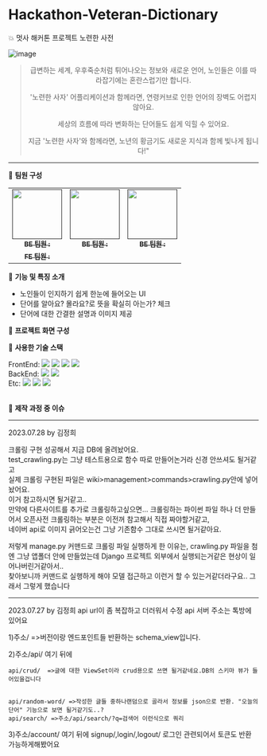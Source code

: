 # Hackathon-Veteran-Dictionary
💥 멋사 해커톤 프로젝트 노련한 사전

![image](https://github.com/HBNU-LIKELION/Hackathon-Veteran-Dictionary/assets/117091989/0fd2df63-2e57-438c-bf64-f70e5c1a55d0)

><p align="center">급변하는 세계, 우후죽순처럼 튀어나오는 정보와 새로운 언어, 노인들은 이를 따라잡기에는 혼란스럽기만 합니다.</p>
><p align="center">'노련한 사자' 어플리케이션과 함께라면, 연령커브로 인한 언어의 장벽도 어렵지 않아요.</p>
><p align="center">세상의 흐름에 따라 변화하는 단어들도 쉽게 익힐 수 있어요.</p>
><p align="center">지금 '노련한 사자'와 함께라면, 노년의 황금기도 새로운 지식과 함께 빛나게 됩니다!"</p>

---

🦁 **팀원 구성**
<table>
  <tbody>
    <tr>
      <td align="center"><a href=""><img src="" width="100px;" alt=""/><br /><sub><b>BE 팀원 : </b></sub></a><br /></td>
      <td align="center"><a href=""><img src="" width="100px;" alt=""/><br /><sub><b>BE 팀원 : </b></sub></a><br /></td>
      <td align="center"><a href=""><img src="" width="100px;" alt=""/><br /><sub><b>BE 팀원 : </b></sub></a><br /></td>   
     <tr/>
      <td align="center"><a href=""><img src="width="100px;" alt=""/><br /><sub><b>FE 팀원 : </b></sub></a><br /></td>
    </tr>
  </tbody>
</table>



🦁 **기능 및 특징 소개**
<ul>
<li>노인들이 인지하기 쉽게 한눈에 들어오는 UI</li>
<li>단어를 알아요? 몰라요?로 뜻을 확실히 아는가? 체크</li>
<li>단어에 대한 간결한 설명과 이미지 제공 </li>
</ul>



🦁 **프로젝트 화면 구성**








🦁 **사용한 기술 스택**<br>
<div>
 FrontEnd: <img src="https://img.shields.io/badge/react-61DAFB?style=for-the-badge&logo=react&logoColor=black"> <img src="https://img.shields.io/badge/html5-E34F26?style=for-the-badge&logo=html5&logoColor=white"> 
  <img src="https://img.shields.io/badge/css-1572B6?style=for-the-badge&logo=css3&logoColor=white"> 
  <img src="https://img.shields.io/badge/javascript-F7DF1E?style=for-the-badge&logo=javascript&logoColor=black">  <br>
 BackEnd:   <img src="https://img.shields.io/badge/python-3776AB?style=for-the-badge&logo=python&logoColor=white">    <img src="https://img.shields.io/badge/django-092E20?style=for-the-badge&logo=django&logoColor=white"> <br>
 Etc:   <img src="https://img.shields.io/badge/github-181717?style=for-the-badge&logo=github&logoColor=white">
  <img src="https://img.shields.io/badge/git-F05032?style=for-the-badge&logo=git&logoColor=white">
  <img src="https://img.shields.io/badge/jenkins-D24939?style=for-the-badge&logo=jenkins&logoColor=white">
</div>
<br>



🦁 **제작 과정 중 이슈**















-----
2023.07.28 by 김정희

크롤링 구현 성공해서 지금 DB에 올려놨어요. <br>
test_crawling.py는 그냥 테스트용으로 함수 따로 만들어논거라 신경 안쓰셔도 될거같고 <br>
실제 크롤링 구현된 파일은 wiki>management>commands>crawling.py안에 넣어놨어요.  <br>
이거 참고하시면 될거같고.. <br>
만약에 다른사이트를 추가로 크롤링하고싶으면... 크롤링하는 파이썬 파일 하나 더 만들어서 오픈사전 크롤링하는 부분은 이전꺼 참고해서 직접 짜야할거같고, <br>
네이버 api로 이미지 긁어오는건 그냥 기존함수 그대로 쓰시면 될거같아요.  <br>

저렇게 manage.py 커맨드로 크롤링 파일 실행하게 한 이유는, crawling.py 파일을 첨엔 그냥 앱폴더 안에 만들었는데 Django 프로젝트 외부에서 실행되는거같은 현상이 일어나버린거같아서.. <br>
찾아보니까 커맨드로 실행하게 해야 모델 접근하고 이런거 할 수 있는거같더라구요.. 그래서 그렇게 했습니다

----------------------

2023.07.27
by 김정희
api url이 좀 복잡하고 더러워서 수정
api 서버 주소는 톡방에 있어요

1)주소/ =>버전이랑 엔드포인트들 반환하는 schema_view입니다.

2)주소/api/
  여기 뒤에
  
    api/crud/  =>글에 대한 ViewSet이라 crud용으로 쓰면 될거같네요.DB의 스키마 뷰가 들어있을겁니다
 
    
    api/random-word/ =>작성한 글들 중하나랜덤으로 골라서 정보를 json으로 반환. "오늘의 단어" 기능으로 보면 될거같기도..?
    api/search/ =>주소/api/search/?q=검색어 이런식으로 쿼리
    
3)주소/account/
  여기 뒤에
  signup/,login/,logout/ 로그인 관련되어서 토큰도 반환 가능하게해봤어요
